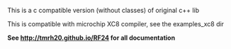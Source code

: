 
This is a c compatible version (without classes) of original c++ lib

This is compatible with microchip XC8 compiler, see the examples_xc8 dir

**See http://tmrh20.github.io/RF24 for all documentation**
